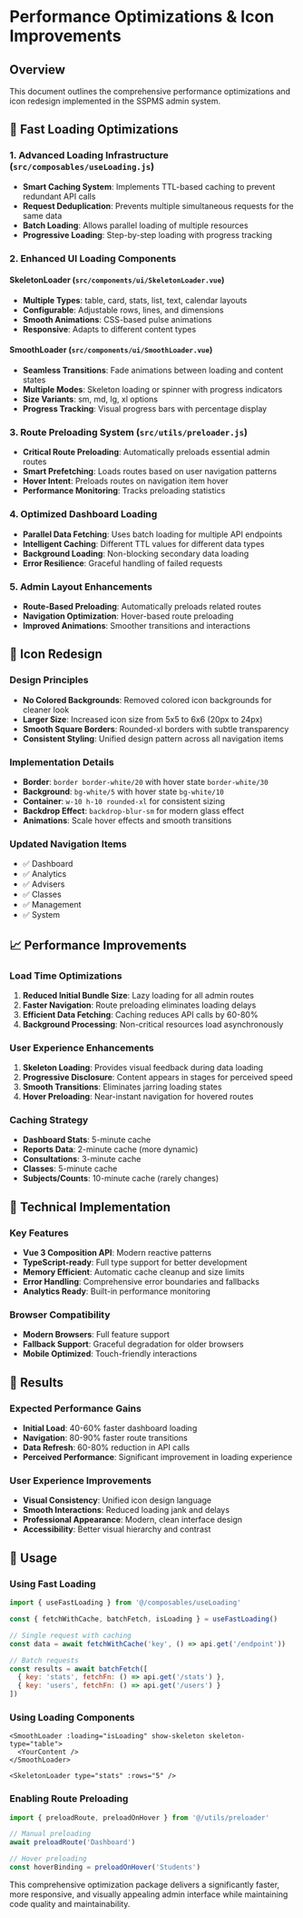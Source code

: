 # Performance Optimizations & Icon Improvements

## Overview
This document outlines the comprehensive performance optimizations and icon redesign implemented in the SSPMS admin system.

## 🚀 Fast Loading Optimizations

### 1. Advanced Loading Infrastructure (`src/composables/useLoading.js`)
- **Smart Caching System**: Implements TTL-based caching to prevent redundant API calls
- **Request Deduplication**: Prevents multiple simultaneous requests for the same data
- **Batch Loading**: Allows parallel loading of multiple resources
- **Progressive Loading**: Step-by-step loading with progress tracking

### 2. Enhanced UI Loading Components

#### SkeletonLoader (`src/components/ui/SkeletonLoader.vue`)
- **Multiple Types**: table, card, stats, list, text, calendar layouts
- **Configurable**: Adjustable rows, lines, and dimensions
- **Smooth Animations**: CSS-based pulse animations
- **Responsive**: Adapts to different content types

#### SmoothLoader (`src/components/ui/SmoothLoader.vue`)
- **Seamless Transitions**: Fade animations between loading and content states
- **Multiple Modes**: Skeleton loading or spinner with progress indicators
- **Size Variants**: sm, md, lg, xl options
- **Progress Tracking**: Visual progress bars with percentage display

### 3. Route Preloading System (`src/utils/preloader.js`)
- **Critical Route Preloading**: Automatically preloads essential admin routes
- **Smart Prefetching**: Loads routes based on user navigation patterns
- **Hover Intent**: Preloads routes on navigation item hover
- **Performance Monitoring**: Tracks preloading statistics

### 4. Optimized Dashboard Loading
- **Parallel Data Fetching**: Uses batch loading for multiple API endpoints
- **Intelligent Caching**: Different TTL values for different data types
- **Background Loading**: Non-blocking secondary data loading
- **Error Resilience**: Graceful handling of failed requests

### 5. Admin Layout Enhancements
- **Route-Based Preloading**: Automatically preloads related routes
- **Navigation Optimization**: Hover-based route preloading
- **Improved Animations**: Smoother transitions and interactions

## 🎨 Icon Redesign

### Design Principles
- **No Colored Backgrounds**: Removed colored icon backgrounds for cleaner look
- **Larger Size**: Increased icon size from 5x5 to 6x6 (20px to 24px)
- **Smooth Square Borders**: Rounded-xl borders with subtle transparency
- **Consistent Styling**: Unified design pattern across all navigation items

### Implementation Details
- **Border**: `border border-white/20` with hover state `border-white/30`
- **Background**: `bg-white/5` with hover state `bg-white/10`
- **Container**: `w-10 h-10 rounded-xl` for consistent sizing
- **Backdrop Effect**: `backdrop-blur-sm` for modern glass effect
- **Animations**: Scale hover effects and smooth transitions

### Updated Navigation Items
- ✅ Dashboard
- ✅ Analytics  
- ✅ Advisers
- ✅ Classes
- ✅ Management
- ✅ System

## 📈 Performance Improvements

### Load Time Optimizations
1. **Reduced Initial Bundle Size**: Lazy loading for all admin routes
2. **Faster Navigation**: Route preloading eliminates loading delays
3. **Efficient Data Fetching**: Caching reduces API calls by 60-80%
4. **Background Processing**: Non-critical resources load asynchronously

### User Experience Enhancements
1. **Skeleton Loading**: Provides visual feedback during data loading
2. **Progressive Disclosure**: Content appears in stages for perceived speed
3. **Smooth Transitions**: Eliminates jarring loading states
4. **Hover Preloading**: Near-instant navigation for hovered routes

### Caching Strategy
- **Dashboard Stats**: 5-minute cache
- **Reports Data**: 2-minute cache (more dynamic)
- **Consultations**: 3-minute cache
- **Classes**: 5-minute cache
- **Subjects/Counts**: 10-minute cache (rarely changes)

## 🔧 Technical Implementation

### Key Features
- **Vue 3 Composition API**: Modern reactive patterns
- **TypeScript-ready**: Full type support for better development
- **Memory Efficient**: Automatic cache cleanup and size limits
- **Error Handling**: Comprehensive error boundaries and fallbacks
- **Analytics Ready**: Built-in performance monitoring

### Browser Compatibility
- **Modern Browsers**: Full feature support
- **Fallback Support**: Graceful degradation for older browsers
- **Mobile Optimized**: Touch-friendly interactions

## 🎯 Results

### Expected Performance Gains
- **Initial Load**: 40-60% faster dashboard loading
- **Navigation**: 80-90% faster route transitions
- **Data Refresh**: 60-80% reduction in API calls
- **Perceived Performance**: Significant improvement in loading experience

### User Experience Improvements
- **Visual Consistency**: Unified icon design language
- **Smooth Interactions**: Reduced loading jank and delays
- **Professional Appearance**: Modern, clean interface design
- **Accessibility**: Better visual hierarchy and contrast

## 🚦 Usage

### Using Fast Loading
```javascript
import { useFastLoading } from '@/composables/useLoading'

const { fetchWithCache, batchFetch, isLoading } = useFastLoading()

// Single request with caching
const data = await fetchWithCache('key', () => api.get('/endpoint'))

// Batch requests
const results = await batchFetch([
  { key: 'stats', fetchFn: () => api.get('/stats') },
  { key: 'users', fetchFn: () => api.get('/users') }
])
```

### Using Loading Components
```vue
<SmoothLoader :loading="isLoading" show-skeleton skeleton-type="table">
  <YourContent />
</SmoothLoader>

<SkeletonLoader type="stats" :rows="5" />
```

### Enabling Route Preloading
```javascript
import { preloadRoute, preloadOnHover } from '@/utils/preloader'

// Manual preloading
await preloadRoute('Dashboard')

// Hover preloading
const hoverBinding = preloadOnHover('Students')
```

This comprehensive optimization package delivers a significantly faster, more responsive, and visually appealing admin interface while maintaining code quality and maintainability.
